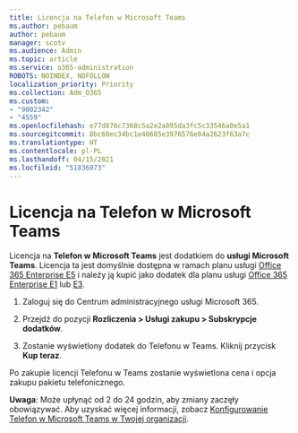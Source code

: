 ```yaml
---
title: Licencja na Telefon w Microsoft Teams
ms.author: pebaum
author: pebaum
manager: scotv
ms.audience: Admin
ms.topic: article
ms.service: o365-administration
ROBOTS: NOINDEX, NOFOLLOW
localization_priority: Priority
ms.collection: Adm_O365
ms.custom:
- "9002342"
- "4559"
ms.openlocfilehash: e77d876c7368c5a2e2a895da3fc5c33546a0e5a1
ms.sourcegitcommit: 8bc60ec34bc1e40685e3976576e04a2623f63a7c
ms.translationtype: HT
ms.contentlocale: pl-PL
ms.lasthandoff: 04/15/2021
ms.locfileid: "51836073"
---
```

# <a name="microsoft-teams-phone-license"></a>Licencja na Telefon w Microsoft Teams

Licencja na **Telefon w Microsoft Teams** jest dodatkiem do **usługi Microsoft Teams**. Licencja ta jest domyślnie dostępna w ramach planu usługi [Office 365 Enterprise E5](https://www.microsoft.com/microsoft-365/business/office-365-enterprise-e5-business-software?rtc=1&activetab=pivot%3aoverviewtab) i należy ją kupić jako dodatek dla planu usługi [Office 365 Enterprise E1](https://products.office.com/business/office-365-enterprise-e1-business-software) lub [E3](https://products.office.com/business/office-365-enterprise-e3-business-software).

1. Zaloguj się do Centrum administracyjnego usługi Microsoft 365.

2. Przejdź do pozycji **Rozliczenia > Usługi zakupu > Subskrypcje dodatków**. 

3. Zostanie wyświetlony dodatek do Telefonu w Teams. Kliknij przycisk **Kup teraz**.

Po zakupie licencji Telefonu w Teams zostanie wyświetlona cena i opcja zakupu pakietu telefonicznego.

**Uwaga**: Może upłynąć od 2 do 24 godzin, aby zmiany zaczęły obowiązywać. Aby uzyskać więcej informacji, zobacz [Konfigurowanie Telefon w Microsoft Teams w Twojej organizacji](https://docs.microsoft.com/MicrosoftTeams/setting-up-your-phone-system). 


